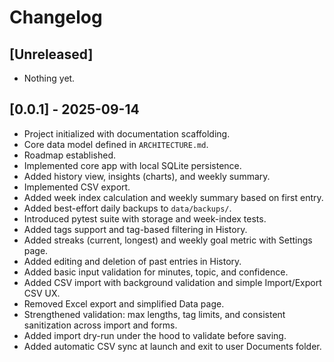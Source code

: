 # Changelog

## [Unreleased]
- Nothing yet.

## [0.0.1] - 2025-09-14
- Project initialized with documentation scaffolding.
- Core data model defined in `ARCHITECTURE.md`.
- Roadmap established.
- Implemented core app with local SQLite persistence.
- Added history view, insights (charts), and weekly summary.
- Implemented CSV export.
- Added week index calculation and weekly summary based on first entry.
- Added best-effort daily backups to `data/backups/`.
- Introduced pytest suite with storage and week-index tests.
- Added tags support and tag-based filtering in History.
- Added streaks (current, longest) and weekly goal metric with Settings page.
- Added editing and deletion of past entries in History.
- Added basic input validation for minutes, topic, and confidence.
- Added CSV import with background validation and simple Import/Export CSV UX.
- Removed Excel export and simplified Data page.
- Strengthened validation: max lengths, tag limits, and consistent sanitization across import and forms.
- Added import dry-run under the hood to validate before saving.
- Added automatic CSV sync at launch and exit to user Documents folder.
